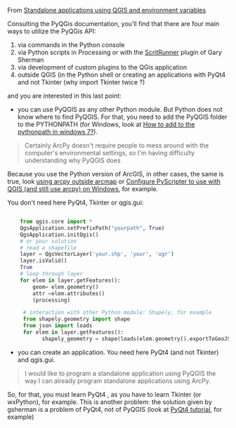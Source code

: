 
From [Standalone applications using QGIS and environment variables](http://gis.stackexchange.com/questions/77660/standalone-applications-using-qgis-and-environment-variables)

Consulting the PyQGis documentation, you’ll find that there are four main ways to utilize the PyQGis API: 

 1. via commands in the Python console
 2. via Python scripts in Processing or with the [ScritRunner][1] plugin of Gary Sherman
 3. via development of custom plugins to the QGis application
 4. outside QGIS (in the Python shell or  creating an applications with PyQt4 and not Tkinter (why import Tkinter twice ?)

and you are interested in this last point:

 - you can use PyQGIS as any other Python module. But Python does not know where to find PyQGIS. For that, you need to add the PyQGIS folder to the PYTHONPATH (for Windows, look at [How to add to the pythonpath in windows 7?][2]). 

> Certainly ArcPy doesn't require people to mess around with the computer's environmental settings, so I'm having difficulty understanding why PyQGIS does

Because you use the Python version of ArcGIS, in other cases, the same is true, look [using arcpy outside arcmap][3] or [Configure PyScripter to use with QGIS (and still use arcpy) on Windows][4], for example.

You don't need here PyQt4, Tkinter or  qgis.gui:

```Python

    from qgis.core import *
    QgsApplication.setPrefixPath("yourpath", True)
    QgsApplication.initQgis()
    # or your solution
    # read a shapefile 
    layer = QgsVectorLayer('your.shp', 'your', 'ogr')
    layer.isValid()
    True
    # loop through layer 
    for elem in layer.getFeatures():
        geom= elem.geometry()
        attr =elem.attributes()
        (processing)

     # interaction with other Python module: Shapely, for example
     from shapely.geometry import shape
     from json import loads
     for elem in layer.getFeatures():
           shapely_geometry = shape(loads(elem.geometry().exportToGeoJSON()))
```

 - you can create an application. You need here PyQt4 (and not Tkinter) and qgis.gui. 

> I would like to program a standalone application using PyQGIS the way I can already program standalone applications using ArcPy.

So, for that, you must learn PyQt4 , as you have to learn Tkinter (or wxPython), for example. This is another problem: the solution given by gsherman is a problem of PyQt4, not of PyQGIS (look at [PyQt4 tutorial][5], for example)



     


  [1]: http://plugins.qgis.org/plugins/scriptrunner/
  [2]: http://stackoverflow.com/questions/3701646/how-to-add-to-the-pythonpath-in-windows-7
  [3]: http://gis.stackexchange.com/questions/18781/using-arcpy-outside-arcmap
  [4]: http://mapoholic.wordpress.com/2012/06/28/configure-pyscripter-qgis/
  [5]: http://zetcode.com/gui/pyqt4/
